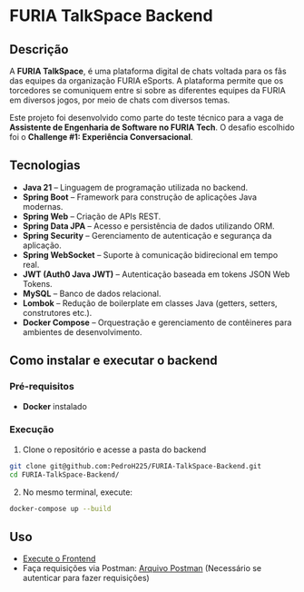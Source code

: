# FURIA TalkSpace Backend
## Descrição
A **FURIA TalkSpace**, é uma plataforma digital de chats voltada para os fãs das equipes da organização FURIA eSports. A plataforma permite que os torcedores se comuniquem entre si sobre as diferentes equipes da FURIA em diversos jogos, por meio de chats com diversos temas.

Este projeto foi desenvolvido como parte do teste técnico para a vaga de **Assistente de Engenharia de Software no FURIA Tech**.
O desafio escolhido foi o **Challenge #1: Experiência Conversacional**.

## Tecnologias
- **Java 21** – Linguagem de programação utilizada no backend.
- **Spring Boot** – Framework para construção de aplicações Java modernas.
- **Spring Web** – Criação de APIs REST.
- **Spring Data JPA** – Acesso e persistência de dados utilizando ORM.
- **Spring Security** – Gerenciamento de autenticação e segurança da aplicação.
- **Spring WebSocket** – Suporte à comunicação bidirecional em tempo real.
- **JWT (Auth0 Java JWT)** – Autenticação baseada em tokens JSON Web Tokens.
- **MySQL** – Banco de dados relacional.
- **Lombok** – Redução de boilerplate em classes Java (getters, setters, construtores etc.).
- **Docker Compose** – Orquestração e gerenciamento de contêineres para ambientes de desenvolvimento.

## Como instalar e executar o backend

### Pré-requisitos
- **Docker** instalado

### Execução
1. Clone o repositório e acesse a pasta do backend
```bash
git clone git@github.com:PedroH225/FURIA-TalkSpace-Backend.git
cd FURIA-TalkSpace-Backend/
```

2. No mesmo terminal, execute:
```bash
docker-compose up --build 
```

## Uso
- [Execute o Frontend](https://github.com/PedroH225/FURIA-TalkSpace-Frontend)
- Faça requisições via Postman:
[Arquivo Postman](https://github.com/PedroH225/FURIA-TalkSpace-Backend/blob/main/FURIA-TalkSpace.postman_collection.json) (Necessário se autenticar para fazer requisições)
